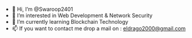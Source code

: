 - 👋 Hi, I’m @Swaroop2401
- 👀 I’m interested in Web Development & Network Security
- 🌱 I’m currently learning Blockchain Technology
- 📫 If you want to contact me drop a mail on : eldrago2000@gmail.com 

<!---
Swaroop2401/Swaroop2401 is a ✨ special ✨ repository because its `README.md` (this file) appears on your GitHub profile.
You can click the Preview link to take a look at your changes.
--->
